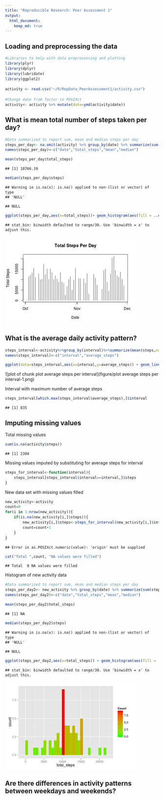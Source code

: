 ```yaml
---
title: "Reproducible Research: Peer Assessment 1"
output: 
  html_document:
    keep_md: true
---
```



## Loading and preprocessing the data

```r
#Libraries to help with data preprocessing and plotting
library(plyr)
library(dplyr)
library(lubridate)
library(ggplot2)

activity <- read.csv("~/R/RepData_PeerAssessment1/activity.csv")

#Change date from factor to POSIXct
activity<- activity %>% mutate(date=ymd(activity$date))
```


## What is mean total number of steps taken per day?

```r
#Data summarized to report sum, mean and median steps per day
steps_per_day<- na.omit(activity) %>% group_by(date) %>% summarize(sum(steps), mean(steps), median(steps))
names(steps_per_day)<-c("date","total_steps","mean","median")
```


```r
mean(steps_per_day$total_steps)
```

```
## [1] 10766.19
```


```r
median(steps_per_day$steps)
```

```
## Warning in is.na(x): is.na() applied to non-(list or vector) of type
## 'NULL'
```

```
## NULL
```


```r
ggplot(steps_per_day,aes(x=total_steps))+ geom_histogram(aes(fill = ..count..)) + scale_fill_gradient("Count", low = "green", high = "red")
```

```
## stat_bin: binwidth defaulted to range/30. Use 'binwidth = x' to adjust this.
```

![plot of chunk histogram_steps_per_day](figure/histogram_steps_per_day-1.png) 

## What is the average daily activity pattern?

```r
steps_interval<-activity%>%group_by(interval)%>%summarize(mean(steps,na.rm=TRUE))
names(steps_interval)<-c("interval","average_steps")
```


```r
ggplot(data=steps_interval,aes(x=interval,y=average_steps)) + geom_line(color="blue")
```

![plot of chunk plot average steps per interval](figure/plot average steps per interval-1.png) 

Interval with maximum number of average steps

```r
steps_interval[which.max(steps_interval$average_steps),]$interval
```

```
## [1] 835
```

## Imputing missing values

Total missing values

```r
sum(is.na(activity$steps))
```

```
## [1] 2304
```

Missing values imputed by substituting for average steps for interval

```r
steps_for_interval<-function(interval){
    steps_interval[steps_interval$interval==interval,]$steps
}
```

New data set with missing values filled

```r
new_activity<-activity
count=0
for(i in 1:nrow(new_activity)){
    if(is.na(new_activity[i,]$steps)){
        new_activity[i,]$steps<-steps_for_interval(new_activity[i,]$interval)
        count=count+1
    }
}
```

```
## Error in as.POSIXct.numeric(value): 'origin' must be supplied
```

```r
cat("Total ",count, "NA values were filled")  
```

```
## Total  0 NA values were filled
```

Histogram of new activity data

```r
#Data summarized to report sum, mean and median steps per day
steps_per_day2<- new_activity %>% group_by(date) %>% summarize(sum(steps), mean(steps), median(steps))
names(steps_per_day2)<-c("date","total_steps","mean","median")
```


```r
mean(steps_per_day2$total_steps)
```

```
## [1] NA
```


```r
median(steps_per_day2$steps)
```

```
## Warning in is.na(x): is.na() applied to non-(list or vector) of type
## 'NULL'
```

```
## NULL
```


```r
ggplot(steps_per_day2,aes(x=total_steps)) + geom_histogram(aes(fill = ..count..)) + scale_fill_gradient("Count", low = "green", high = "red")
```

```
## stat_bin: binwidth defaulted to range/30. Use 'binwidth = x' to adjust this.
```

![plot of chunk histogram_steps_per_day2](figure/histogram_steps_per_day2-1.png) 

## Are there differences in activity patterns between weekdays and weekends?
